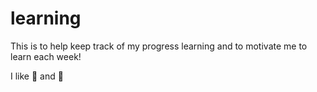 # learning
This is to help keep track of my progress learning and to motivate me to learn each week!

I like :pizza: and :icecream:
